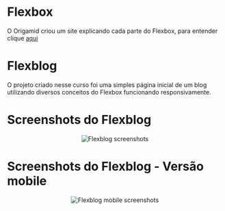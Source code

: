 # Flexbox
O Origamid criou um site explicando cada parte do Flexbox, para entender clique <a href ="https://origamid.com/projetos/flexbox-guia-completo">aqui</a>

# Flexblog
O projeto criado nesse curso foi uma simples página inicial de um blog utilizando diversos conceitos do Flexbox funcionando responsivamente.


# Screenshots do Flexblog
<p align = "center">
<img src="https://i.ibb.co/T2JXtJ9/flexblog.jpg" alt="Flexblog screenshots" border="0">
</p>

# Screenshots do Flexblog - Versão mobile
<p align = "center">
<img src="https://i.ibb.co/qk3HrWJ/mobile.jpg" alt="Flexblog mobile screenshots" border="0">
</p>

